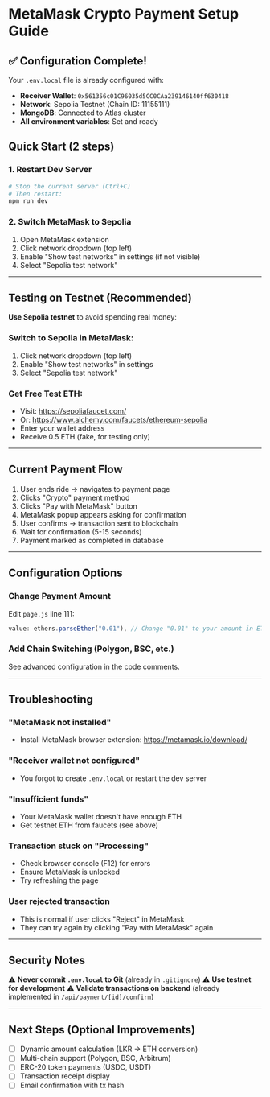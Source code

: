 # MetaMask Crypto Payment Setup Guide

## ✅ Configuration Complete!

Your `.env.local` file is already configured with:
- **Receiver Wallet**: `0x561356c01C96035d5CC0CAa239146140ff630418`
- **Network**: Sepolia Testnet (Chain ID: 11155111)
- **MongoDB**: Connected to Atlas cluster
- **All environment variables**: Set and ready

## Quick Start (2 steps)

### 1. Restart Dev Server
```bash
# Stop the current server (Ctrl+C)
# Then restart:
npm run dev
```

### 2. Switch MetaMask to Sepolia
1. Open MetaMask extension
2. Click network dropdown (top left)
3. Enable "Show test networks" in settings (if not visible)
4. Select "Sepolia test network"

---

## Testing on Testnet (Recommended)

**Use Sepolia testnet** to avoid spending real money:

### Switch to Sepolia in MetaMask:
1. Click network dropdown (top left)
2. Enable "Show test networks" in settings
3. Select "Sepolia test network"

### Get Free Test ETH:
- Visit: https://sepoliafaucet.com/
- Or: https://www.alchemy.com/faucets/ethereum-sepolia
- Enter your wallet address
- Receive 0.5 ETH (fake, for testing only)

---

## Current Payment Flow

1. User ends ride → navigates to payment page
2. Clicks "Crypto" payment method
3. Clicks "Pay with MetaMask" button
4. MetaMask popup appears asking for confirmation
5. User confirms → transaction sent to blockchain
6. Wait for confirmation (5-15 seconds)
7. Payment marked as completed in database

---

## Configuration Options

### Change Payment Amount
Edit `page.js` line 111:
```js
value: ethers.parseEther("0.01"), // Change "0.01" to your amount in ETH
```

### Add Chain Switching (Polygon, BSC, etc.)
See advanced configuration in the code comments.

---

## Troubleshooting

### "MetaMask not installed"
- Install MetaMask browser extension: https://metamask.io/download/

### "Receiver wallet not configured"
- You forgot to create `.env.local` or restart the dev server

### "Insufficient funds"
- Your MetaMask wallet doesn't have enough ETH
- Get testnet ETH from faucets (see above)

### Transaction stuck on "Processing"
- Check browser console (F12) for errors
- Ensure MetaMask is unlocked
- Try refreshing the page

### User rejected transaction
- This is normal if user clicks "Reject" in MetaMask
- They can try again by clicking "Pay with MetaMask" again

---

## Security Notes

⚠️ **Never commit `.env.local` to Git** (already in `.gitignore`)
⚠️ **Use testnet for development**
⚠️ **Validate transactions on backend** (already implemented in `/api/payment/[id]/confirm`)

---

## Next Steps (Optional Improvements)

- [ ] Dynamic amount calculation (LKR → ETH conversion)
- [ ] Multi-chain support (Polygon, BSC, Arbitrum)
- [ ] ERC-20 token payments (USDC, USDT)
- [ ] Transaction receipt display
- [ ] Email confirmation with tx hash

